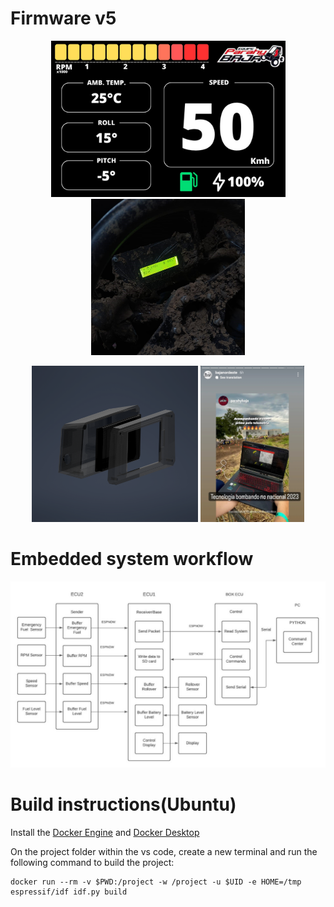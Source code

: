 # Firmware v5

<p align="middle">
    <img alt="display Nextion" height="250" src="resources/HMI.png"/>
    <img alt="display LCD backup" height="250" src="resources/HMI_backup.jpg"/>
</p>

<p align="middle">
    <img alt="ECU Front case" height="250" src="resources/ECU_Front.png"/>
    <img alt="telemetry" height="250" src="resources/telemetry.jpg"/>
</p>

# Embedded system workflow

![workflow](resources/workflow.jpg)

# Build instructions(Ubuntu)

Install the [Docker Engine](https://docs.docker.com/engine/install/ubuntu/#install-using-the-repository) and [Docker Desktop](https://docs.docker.com/desktop/install/ubuntu/)

On the project folder within the vs code, create a new terminal and run the following command to build the project:

    docker run --rm -v $PWD:/project -w /project -u $UID -e HOME=/tmp espressif/idf idf.py build
